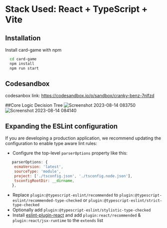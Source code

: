 # Stack Used: React + TypeScript + Vite

## Installation

Install card-game with npm

```bash
  cd card-game
  npm install 
  npm run start
```

## Codesandbox
codesanbox link: https://codesandbox.io/p/sandbox/cranky-benz-7nlfzd

##Core Logic Decision Tree
![Screenshot 2023-08-14 083750](https://github.com/rpr7629/cards-game/assets/52316827/ef23001e-e3b6-46c2-beda-f52d42ba2f54)
![Screenshot 2023-08-14 084140](https://github.com/rpr7629/cards-game/assets/52316827/e42d5933-6437-455f-b694-bca08fb6e279)

## Expanding the ESLint configuration

If you are developing a production application, we recommend updating the configuration to enable type aware lint rules:

- Configure the top-level `parserOptions` property like this:

```js
   parserOptions: {
    ecmaVersion: 'latest',
    sourceType: 'module',
    project: ['./tsconfig.json', './tsconfig.node.json'],
    tsconfigRootDir: __dirname,
   },
```

- Replace `plugin:@typescript-eslint/recommended` to `plugin:@typescript-eslint/recommended-type-checked` or `plugin:@typescript-eslint/strict-type-checked`
- Optionally add `plugin:@typescript-eslint/stylistic-type-checked`
- Install [eslint-plugin-react](https://github.com/jsx-eslint/eslint-plugin-react) and add `plugin:react/recommended` & `plugin:react/jsx-runtime` to the `extends` list




